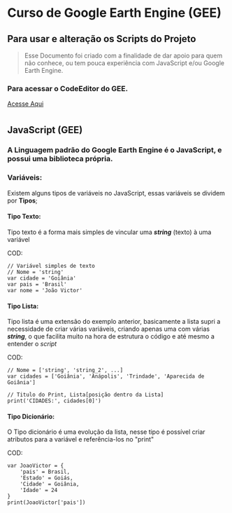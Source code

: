 # Curso de Google Earth Engine (GEE)
## Para usar e alteração os Scripts do Projeto

>Esse Documento foi criado com a finalidade de dar apoio para quem não conhece, ou tem pouca experiência com JavaScript e/ou Google Earth Engine.  

### Para acessar o **CodeEditor** do GEE.
[Acesse Aqui](https://code.earthengine.google.com/)
#
## JavaScript (GEE)
### A Linguagem padrão do Google Earth Engine é o JavaScript, e possui uma biblioteca própria.

### Variáveis:
Existem alguns tipos de variáveis no JavaScript, essas variáveis se dividem por **Tipos**;
#### Tipo Texto:
Tipo texto é a forma mais simples de vincular uma **_string_** (texto) à uma variável

COD:
```
// Variável simples de texto
// Nome = 'string'
var cidade = 'Goiânia'
var pais = 'Brasil'
var nome = 'João Victor'
```
#### Tipo Lista:
Tipo lista é uma extensão do exemplo anterior, basicamente a lista supri a necessidade de criar várias variáveis, criando apenas uma com várias **_string_**, o que facilita muito na hora de estrutura o código e até mesmo a entender o *script*

COD:
```
// Nome = ['string', 'string_2', ...]
var cidades = ['Goiânia', 'Anápolis', 'Trindade', 'Aparecida de Goiânia']

// Titulo do Print, Lista[posição dentro da Lista]
print('CIDADES:', cidades[0]')
```
#### Tipo Dicionário:
O Tipo dicionário é uma evolução da lista, nesse tipo é possível criar atributos para a variável e referência-los no "print"

COD:
```
var JoaoVictor = {
    'pais' = Brasil,
    'Estado' = Goiás,
    'Cidade' = Goiânia,
    'Idade' = 24
}
print(JoaoVictor['pais'])
```
